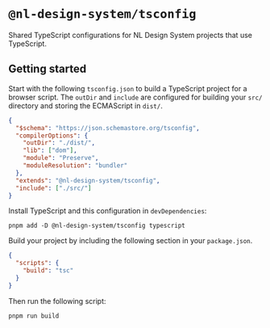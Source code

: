 # `@nl-design-system/tsconfig`

Shared TypeScript configurations for NL Design System projects that use TypeScript.

## Getting started

Start with the following `tsconfig.json` to build a TypeScript project for a browser script. The `outDir` and `include` are configured for building your `src/` directory and storing the ECMAScript in `dist/`.

```json
{
  "$schema": "https://json.schemastore.org/tsconfig",
  "compilerOptions": {
    "outDir": "./dist/",
    "lib": ["dom"],
    "module": "Preserve",
    "moduleResolution": "bundler"
  },
  "extends": "@nl-design-system/tsconfig",
  "include": ["./src/"]
}
```

Install TypeScript and this configuration in `devDependencies`:

```shell
pnpm add -D @nl-design-system/tsconfig typescript
```

Build your project by including the following section in your `package.json`.

```json
{
  "scripts": {
    "build": "tsc"
  }
}
```

Then run the following script:

```shell
pnpm run build
```
